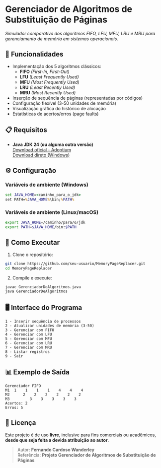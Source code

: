 # Gerenciador de Algoritmos de Substituição de Páginas

*Simulador comparativo dos algoritmos FIFO, LFU, MFU, LRU e MRU para gerenciamento de memória em sistemas operacionais.*

## 📌 Funcionalidades

- Implementação dos 5 algoritmos clássicos:
  - **FIFO** *(First-In, First-Out)*
  - **LFU** *(Least Frequently Used)*
  - **MFU** *(Most Frequently Used)*
  - **LRU** *(Least Recently Used)*
  - **MRU** *(Most Recently Used)*
- Inserção de sequência de páginas (representadas por códigos)
- Configuração flexível (3-50 unidades de memória)
- Visualização gráfica do histórico de alocação
- Estatísticas de acertos/erros (page faults)



## 📋 Requisitos 

- **Java JDK 24 (ou alguma outra versão)**  
  [Download oficial - Adoptium](https://adoptium.net/en-GB/download/)  
  [Download direto (Windows)](https://github.com/adoptium/temurin24-binaries/releases/download/jdk-24.0.1%2B9/OpenJDK24U-jdk_x64_windows_hotspot_24.0.1_9.zip)



## ⚙️ Configuração

### Variáveis de ambiente (Windows)

```cmd
set JAVA_HOME=<caminho_para_o_jdk>
set PATH=%JAVA_HOME%\bin;%PATH%
```

### Variáveis de ambiente (Linux/macOS)

```bash
export JAVA_HOME=/caminho/para/o/jdk
export PATH=$JAVA_HOME/bin:$PATH
```


## 🚀 Como Executar

1. Clone o repositório:
```bash
git clone https://github.com/seu-usuario/MemoryPageReplacer.git
cd MemoryPageReplacer
```

2. Compile e execute:
```bash
javac GerenciadorDeAlgoritmos.java
java GerenciadorDeAlgoritmos
```


## 🖥️ Interface do Programa
```
1 - Inserir sequência de processos
2 - Atualizar unidades de memória (3-50)
3 - Gerenciar com FIFO
4 - Gerenciar com LFU
5 - Gerenciar com MFU
6 - Gerenciar com LRU
7 - Gerenciar com MRU
8 - Listar registros
9 - Sair
```


## 📊 Exemplo de Saída
```
Gerenciador FIFO
M1  1    1    1    1    4    4    4    
M2      2    2    2    2    2    2    
M3         3    3    3    3    3    
Acertos: 2
Erros: 5
```


## 📘 Licença

Este projeto é de uso **livre**, inclusive para fins comerciais ou acadêmicos, **desde que seja feita a devida atribuição ao autor**.

> Autor: **Fernando Cardoso Wanderley**  
> Referência: **Projeto Gerenciador de Algoritmos de Substituição de Páginas**
